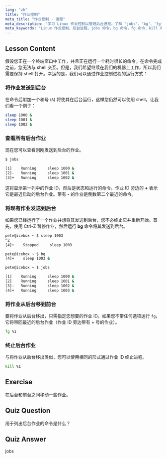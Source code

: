 ```yaml
---
lang: "zh"
title: "作业控制"
meta_title: "作业控制 - 进程"
meta_description: "学习 Linux 作业控制以管理后台进程。了解 'jobs'、'bg'、'fg' 和 'kill' 命令，以高效使用 shell。开始您的 Linux 之旅！"
meta_keywords: "Linux 作业控制，后台进程，jobs 命令，bg 命令，fg 命令，kill 命令，Linux 教程，Linux 初学者"
---
```


## Lesson Content

假设您正在一个终端窗口中工作，并且正在运行一个耗时很长的命令。在命令完成之前，您无法与 shell 交互。但是，我们希望继续在我们的机器上工作，所以我们需要保持 shell 打开。幸运的是，我们可以通过作业控制进程的运行方式：

### 将作业发送到后台

在命令后附加一个和号 (`&`) 将使其在后台运行，这样您仍然可以使用 shell。让我们看一个例子：

```bash
sleep 1000 &
sleep 1001 &
sleep 1002 &
```

### 查看所有后台作业

现在您可以查看刚刚发送到后台的作业。

```bash
$ jobs

[1]    Running     sleep 1000 &
[2]-   Running     sleep 1001 &
[3]+   Running     sleep 1002 &
```

这将显示第一列中的作业 ID，然后是状态和运行的命令。作业 ID 旁边的 **+** 表示它是最近启动的后台作业。带有 **-** 的作业是倒数第二个最近的命令。

### 将现有作业发送到后台

如果您已经运行了一个作业并想将其发送到后台，您不必终止它并重新开始。首先，使用 Ctrl-Z 暂停作业，然后运行 **bg** 命令将其发送到后台。

```bash
pete@icebox ~ $ sleep 1003
^Z
[4]+    Stopped     sleep 1003

pete@icebox ~ $ bg
[4]+    sleep 1003 &

pete@icebox ~ $ jobs

[1]    Running     sleep 1000 &
[2]    Running     sleep 1001 &
[3]-   Running     sleep 1002 &
[4]+   Running     sleep 1003 &
```

### 将作业从后台移到前台

要将作业从后台移出，只需指定您想要的作业 ID。如果您不带任何选项运行 `fg`，它将带回最近的后台作业（作业 ID 旁边带有 + 号的作业）。

```bash
fg %1
```

### 终止后台作业

与将作业从后台移出类似，您可以使用相同的形式通过作业 ID 终止进程。

```bash
kill %1
```

## Exercise

在后台和前台之间移动一些作业。

## Quiz Question

用于列出后台作业的命令是什么？

## Quiz Answer

jobs
